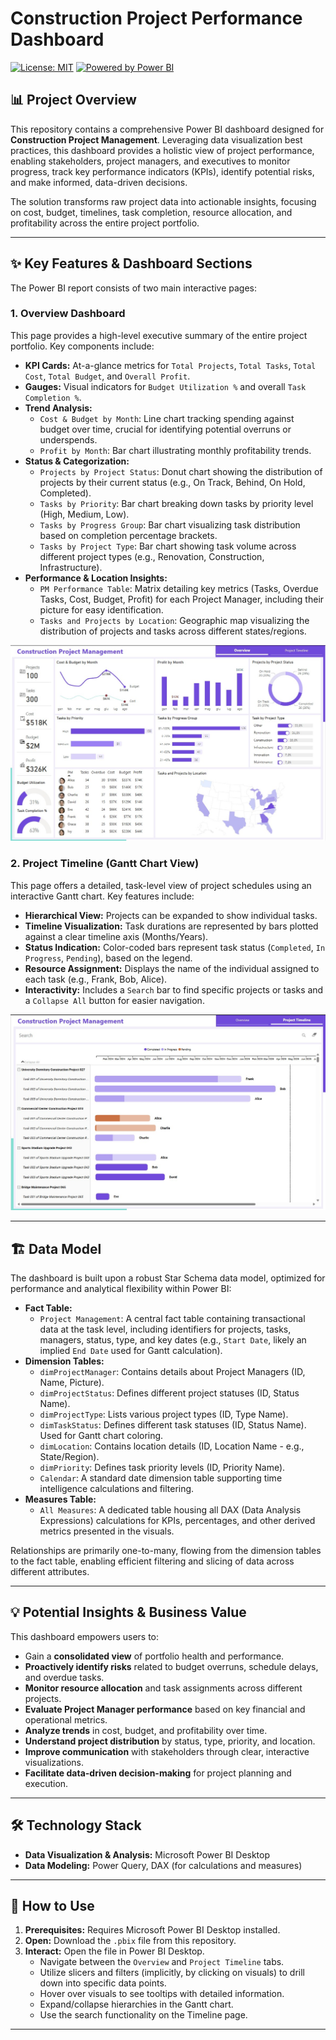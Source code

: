 # Construction Project Performance Dashboard

[![License: MIT](https://img.shields.io/badge/License-MIT-yellow.svg?style=for-the-badge)](https://opensource.org/licenses/MIT) [![Powered by Power BI](https://img.shields.io/badge/Powered%20by-Power%20BI-yellow?style=for-the-badge&logo=powerbi)](https://powerbi.microsoft.com/)

## 📊 Project Overview

This repository contains a comprehensive Power BI dashboard designed for **Construction Project Management**. Leveraging data visualization best practices, this dashboard provides a holistic view of project performance, enabling stakeholders, project managers, and executives to monitor progress, track key performance indicators (KPIs), identify potential risks, and make informed, data-driven decisions.

The solution transforms raw project data into actionable insights, focusing on cost, budget, timelines, task completion, resource allocation, and profitability across the entire project portfolio.

---

## ✨ Key Features & Dashboard Sections

The Power BI report consists of two main interactive pages:

### 1. Overview Dashboard

This page provides a high-level executive summary of the entire project portfolio. Key components include:

*   **KPI Cards:** At-a-glance metrics for `Total Projects`, `Total Tasks`, `Total Cost`, `Total Budget`, and `Overall Profit`.
*   **Gauges:** Visual indicators for `Budget Utilization %` and overall `Task Completion %`.
*   **Trend Analysis:**
    *   `Cost & Budget by Month`: Line chart tracking spending against budget over time, crucial for identifying potential overruns or underspends.
    *   `Profit by Month`: Bar chart illustrating monthly profitability trends.
*   **Status & Categorization:**
    *   `Projects by Project Status`: Donut chart showing the distribution of projects by their current status (e.g., On Track, Behind, On Hold, Completed).
    *   `Tasks by Priority`: Bar chart breaking down tasks by priority level (High, Medium, Low).
    *   `Tasks by Progress Group`: Bar chart visualizing task distribution based on completion percentage brackets.
    *   `Tasks by Project Type`: Bar chart showing task volume across different project types (e.g., Renovation, Construction, Infrastructure).
*   **Performance & Location Insights:**
    *   `PM Performance Table`: Matrix detailing key metrics (Tasks, Overdue Tasks, Cost, Budget, Profit) for each Project Manager, including their picture for easy identification.
    *   `Tasks and Projects by Location`: Geographic map visualizing the distribution of projects and tasks across different states/regions.

![Overview Dashboard](https://github.com/vincenzomaltese/Construction-Project-Performance-Dashboard/blob/main/images/overview.jpg)

### 2. Project Timeline (Gantt Chart View)

This page offers a detailed, task-level view of project schedules using an interactive Gantt chart. Key features include:

*   **Hierarchical View:** Projects can be expanded to show individual tasks.
*   **Timeline Visualization:** Task durations are represented by bars plotted against a clear timeline axis (Months/Years).
*   **Status Indication:** Color-coded bars represent task status (`Completed`, `In Progress`, `Pending`), based on the legend.
*   **Resource Assignment:** Displays the name of the individual assigned to each task (e.g., Frank, Bob, Alice).
*   **Interactivity:** Includes a `Search` bar to find specific projects or tasks and a `Collapse All` button for easier navigation.

![Timeline Project](https://github.com/vincenzomaltese/Construction-Project-Performance-Dashboard/blob/main/images/project_timeline.jpg)

---

## 🏗️ Data Model

The dashboard is built upon a robust Star Schema data model, optimized for performance and analytical flexibility within Power BI:

*   **Fact Table:**
    *   `Project Management`: A central fact table containing transactional data at the task level, including identifiers for projects, tasks, managers, status, type, and key dates (e.g., `Start Date`, likely an implied `End Date` used for Gantt calculation).
*   **Dimension Tables:**
    *   `dimProjectManager`: Contains details about Project Managers (ID, Name, Picture).
    *   `dimProjectStatus`: Defines different project statuses (ID, Status Name).
    *   `dimProjectType`: Lists various project types (ID, Type Name).
    *   `dimTaskStatus`: Defines different task statuses (ID, Status Name). Used for Gantt chart coloring.
    *   `dimLocation`: Contains location details (ID, Location Name - e.g., State/Region).
    *   `dimPriority`: Defines task priority levels (ID, Priority Name).
    *   `Calendar`: A standard date dimension table supporting time intelligence calculations and filtering.
*   **Measures Table:**
    *   `All Measures`: A dedicated table housing all DAX (Data Analysis Expressions) calculations for KPIs, percentages, and other derived metrics presented in the visuals.

Relationships are primarily one-to-many, flowing from the dimension tables to the fact table, enabling efficient filtering and slicing of data across different attributes.

---

## 💡 Potential Insights & Business Value

This dashboard empowers users to:

*   Gain a **consolidated view** of portfolio health and performance.
*   **Proactively identify risks** related to budget overruns, schedule delays, and overdue tasks.
*   **Monitor resource allocation** and task assignments across different projects.
*   **Evaluate Project Manager performance** based on key financial and operational metrics.
*   **Analyze trends** in cost, budget, and profitability over time.
*   **Understand project distribution** by status, type, priority, and location.
*   **Improve communication** with stakeholders through clear, interactive visualizations.
*   **Facilitate data-driven decision-making** for project planning and execution.

---

## 🛠️ Technology Stack

*   **Data Visualization & Analysis:** Microsoft Power BI Desktop
*   **Data Modeling:** Power Query, DAX (for calculations and measures)

---

## 🚀 How to Use

1.  **Prerequisites:** Requires Microsoft Power BI Desktop installed.
2.  **Open:** Download the `.pbix` file from this repository.
3.  **Interact:** Open the file in Power BI Desktop.
    *   Navigate between the `Overview` and `Project Timeline` tabs.
    *   Utilize slicers and filters (implicitly, by clicking on visuals) to drill down into specific data points.
    *   Hover over visuals to see tooltips with detailed information.
    *   Expand/collapse hierarchies in the Gantt chart.
    *   Use the search functionality on the Timeline page.


---
